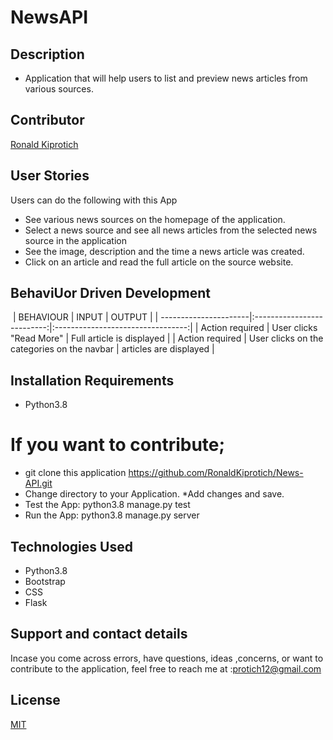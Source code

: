 # NewsAPI
## Description
*  Application that will help users to list and preview news articles from various sources.

## Contributor
[Ronald Kiprotich](https://github.com/RonaldKiprotich)

## User Stories
Users can do the following with this App
* See various news sources on the homepage of the application.
* Select a news source and see all news articles from the selected news source in the application
* See the image, description and the time a news article was created.
* Click on an article and read the full article on the source website.


## BehaviUor Driven Development
​
  | BEHAVIOUR                | INPUT                     | OUTPUT                             |
  | ----------------------|:--------------------------:|:---------------------------------:|
  | Action required      | User clicks "Read More"  | Full article is displayed   |
  | Action required  | User clicks on the categories on the navbar  | articles are displayed   |



## Installation Requirements
* Python3.8


# If you want to contribute;
* git clone this application  https://github.com/RonaldKiprotich/News-API.git
* Change directory to your Application.
*Add changes and save.  
 * Test the App:
    python3.8 manage.py test
* Run the App:
    python3.8 manage.py server

## Technologies Used
* Python3.8
* Bootstrap
* CSS
* Flask


## Support and contact details
 Incase you come across errors, have questions, ideas ,concerns, or want to contribute to the application, feel free to reach me at :protich12@gmail.com
## License
[MIT](https://github.com/RonaldKiprotich/source-info/blob/master/LICENSE)

